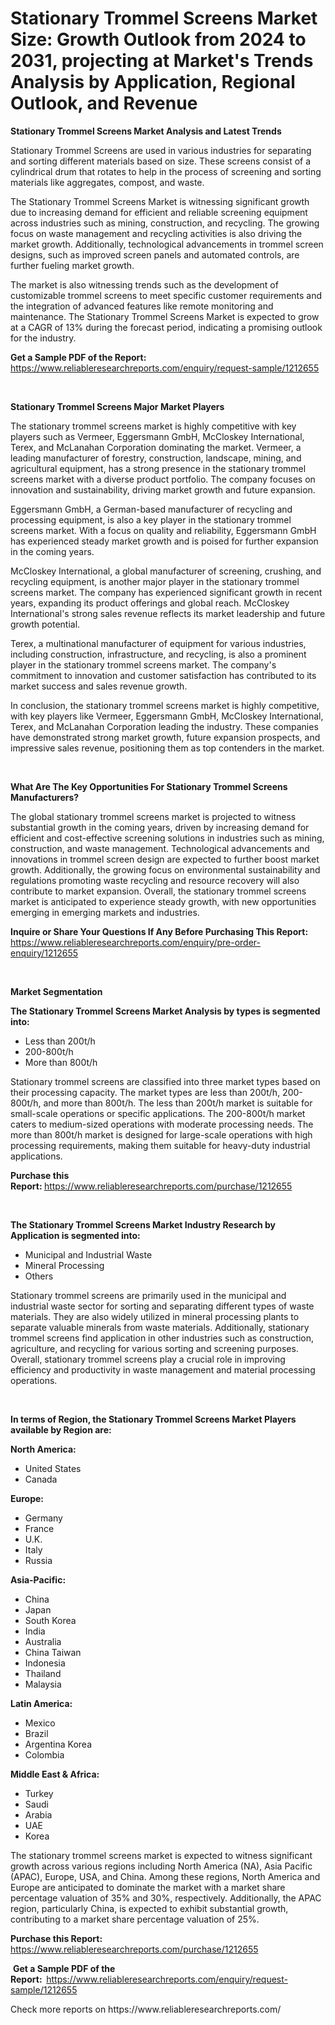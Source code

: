 <p><h1>Stationary Trommel Screens Market Size: Growth Outlook from 2024 to 2031, projecting at Market's Trends Analysis by Application, Regional Outlook, and Revenue</h1></p><p><strong>Stationary Trommel Screens Market Analysis and Latest Trends</strong></p>
<p><p>Stationary Trommel Screens are used in various industries for separating and sorting different materials based on size. These screens consist of a cylindrical drum that rotates to help in the process of screening and sorting materials like aggregates, compost, and waste.</p><p>The Stationary Trommel Screens Market is witnessing significant growth due to increasing demand for efficient and reliable screening equipment across industries such as mining, construction, and recycling. The growing focus on waste management and recycling activities is also driving the market growth. Additionally, technological advancements in trommel screen designs, such as improved screen panels and automated controls, are further fueling market growth.</p><p>The market is also witnessing trends such as the development of customizable trommel screens to meet specific customer requirements and the integration of advanced features like remote monitoring and maintenance. The Stationary Trommel Screens Market is expected to grow at a CAGR of 13% during the forecast period, indicating a promising outlook for the industry.</p></p>
<p><strong>Get a Sample PDF of the Report:&nbsp;</strong> <a href="https://www.reliableresearchreports.com/enquiry/request-sample/1212655">https://www.reliableresearchreports.com/enquiry/request-sample/1212655</a></p>
<p>&nbsp;</p>
<p><strong>Stationary Trommel Screens Major Market Players</strong></p>
<p><p>The stationary trommel screens market is highly competitive with key players such as Vermeer, Eggersmann GmbH, McCloskey International, Terex, and McLanahan Corporation dominating the market. Vermeer, a leading manufacturer of forestry, construction, landscape, mining, and agricultural equipment, has a strong presence in the stationary trommel screens market with a diverse product portfolio. The company focuses on innovation and sustainability, driving market growth and future expansion.</p><p>Eggersmann GmbH, a German-based manufacturer of recycling and processing equipment, is also a key player in the stationary trommel screens market. With a focus on quality and reliability, Eggersmann GmbH has experienced steady market growth and is poised for further expansion in the coming years.</p><p>McCloskey International, a global manufacturer of screening, crushing, and recycling equipment, is another major player in the stationary trommel screens market. The company has experienced significant growth in recent years, expanding its product offerings and global reach. McCloskey International's strong sales revenue reflects its market leadership and future growth potential.</p><p>Terex, a multinational manufacturer of equipment for various industries, including construction, infrastructure, and recycling, is also a prominent player in the stationary trommel screens market. The company's commitment to innovation and customer satisfaction has contributed to its market success and sales revenue growth.</p><p>In conclusion, the stationary trommel screens market is highly competitive, with key players like Vermeer, Eggersmann GmbH, McCloskey International, Terex, and McLanahan Corporation leading the industry. These companies have demonstrated strong market growth, future expansion prospects, and impressive sales revenue, positioning them as top contenders in the market.</p></p>
<p>&nbsp;</p>
<p><strong>What Are The Key Opportunities For Stationary Trommel Screens Manufacturers?</strong></p>
<p><p>The global stationary trommel screens market is projected to witness substantial growth in the coming years, driven by increasing demand for efficient and cost-effective screening solutions in industries such as mining, construction, and waste management. Technological advancements and innovations in trommel screen design are expected to further boost market growth. Additionally, the growing focus on environmental sustainability and regulations promoting waste recycling and resource recovery will also contribute to market expansion. Overall, the stationary trommel screens market is anticipated to experience steady growth, with new opportunities emerging in emerging markets and industries.</p></p>
<p><strong>Inquire or Share Your Questions If Any Before Purchasing This Report:</strong> <a href="https://www.reliableresearchreports.com/enquiry/pre-order-enquiry/1212655">https://www.reliableresearchreports.com/enquiry/pre-order-enquiry/1212655</a></p>
<p>&nbsp;</p>
<p><strong>Market Segmentation</strong></p>
<p><strong>The Stationary Trommel Screens Market Analysis by types is segmented into:</strong></p>
<p><ul><li>Less than 200t/h</li><li>200-800t/h</li><li>More than 800t/h</li></ul></p>
<p><p>Stationary trommel screens are classified into three market types based on their processing capacity. The market types are less than 200t/h, 200-800t/h, and more than 800t/h. The less than 200t/h market is suitable for small-scale operations or specific applications. The 200-800t/h market caters to medium-sized operations with moderate processing needs. The more than 800t/h market is designed for large-scale operations with high processing requirements, making them suitable for heavy-duty industrial applications.</p></p>
<p><strong>Purchase this Report:&nbsp;</strong><a href="https://www.reliableresearchreports.com/purchase/1212655">https://www.reliableresearchreports.com/purchase/1212655</a></p>
<p>&nbsp;</p>
<p><strong>The Stationary Trommel Screens Market Industry Research by Application is segmented into:</strong></p>
<p><ul><li>Municipal and Industrial Waste</li><li>Mineral Processing</li><li>Others</li></ul></p>
<p><p>Stationary trommel screens are primarily used in the municipal and industrial waste sector for sorting and separating different types of waste materials. They are also widely utilized in mineral processing plants to separate valuable minerals from waste materials. Additionally, stationary trommel screens find application in other industries such as construction, agriculture, and recycling for various sorting and screening purposes. Overall, stationary trommel screens play a crucial role in improving efficiency and productivity in waste management and material processing operations.</p></p>
<p>&nbsp;</p>
<p><strong>In terms of Region, the Stationary Trommel Screens Market Players available by Region are:</strong></p>
<p>
    <p> <strong> North America: </strong>
        <ul>
            <li>United States</li>
            <li>Canada</li>
        </ul>
        </p> 
    <p> <strong> Europe: </strong>
        <ul>
            <li>Germany</li>
            <li>France</li>
            <li>U.K.</li>
            <li>Italy</li>
            <li>Russia</li>
        </ul>
        </p> 
    <p> <strong> Asia-Pacific: </strong>
        <ul>
            <li>China</li>
            <li>Japan</li>
            <li>South Korea</li>
            <li>India</li>
            <li>Australia</li>
            <li>China Taiwan</li>
            <li>Indonesia</li>
            <li>Thailand</li>
            <li>Malaysia</li>
        </ul>
        </p> 
    <p> <strong> Latin America: </strong>
        <ul>
            <li>Mexico</li>
            <li>Brazil</li>
            <li>Argentina Korea</li>
            <li>Colombia</li>
        </ul>
        </p> 
    <p> <strong> Middle East & Africa: </strong>
        <ul>
            <li>Turkey</li>
            <li>Saudi</li>
            <li>Arabia</li>
            <li>UAE</li>
            <li>Korea</li>
        </ul>
    </p>
    </p>
<p><p>The stationary trommel screens market is expected to witness significant growth across various regions including North America (NA), Asia Pacific (APAC), Europe, USA, and China. Among these regions, North America and Europe are anticipated to dominate the market with a market share percentage valuation of 35% and 30%, respectively. Additionally, the APAC region, particularly China, is expected to exhibit substantial growth, contributing to a market share percentage valuation of 25%.</p></p>
<p><strong>Purchase this Report: </strong><a href="https://www.reliableresearchreports.com/purchase/1212655">https://www.reliableresearchreports.com/purchase/1212655</a></p>
<p>&nbsp;<strong>Get a Sample PDF of the Report:&nbsp;&nbsp;</strong><a href="https://www.reliableresearchreports.com/enquiry/request-sample/1212655">https://www.reliableresearchreports.com/enquiry/request-sample/1212655</a></p>
<p><strong></strong></p>
<p>Check more reports on https://www.reliableresearchreports.com/</p>